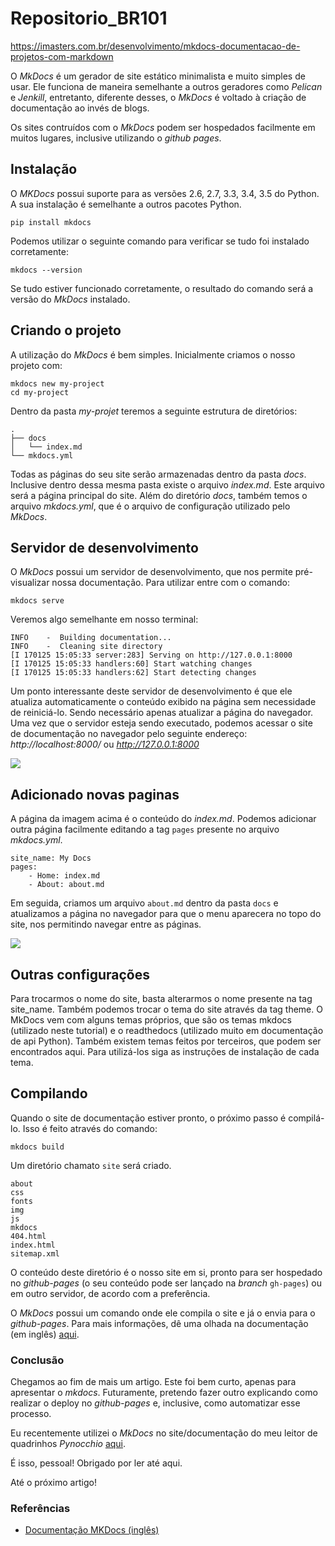 # Repositorio_BR101

https://imasters.com.br/desenvolvimento/mkdocs-documentacao-de-projetos-com-markdown

O _MkDocs_ é um gerador de site estático minimalista e muito simples de usar. Ele funciona de maneira semelhante a outros geradores como _Pelican_ e _Jenkill_, entretanto, diferente desses, o _MkDocs_ é voltado à criação de documentação ao invés de blogs.

Os sites contruídos com o _MkDocs_ podem ser hospedados facilmente em muitos lugares, inclusive utilizando o _github pages_.

## Instalação

O _MKDocs_ possui suporte para as versões 2.6, 2.7, 3.3, 3.4, 3.5 do Python. A sua instalação é semelhante a outros pacotes Python.

```
pip install mkdocs
```

Podemos utilizar o seguinte comando para verificar se tudo foi instalado corretamente:

```
mkdocs --version
```

Se tudo estiver funcionado corretamente, o resultado do comando será a versão do _MkDocs_ instalado.

## Criando o projeto

A utilização do _MkDocs_ é bem simples. Inicialmente criamos o nosso projeto com:

```
mkdocs new my-project
cd my-project
```

Dentro da pasta _my-projet_ teremos a seguinte estrutura de diretórios:

```
.
├── docs
│   └── index.md
└── mkdocs.yml
```

Todas as páginas do seu site serão armazenadas dentro da pasta _docs_. Inclusive dentro dessa mesma pasta existe o arquivo _index.md_. Este arquivo será a página principal do site. Além do diretório _docs_, também temos o arquivo _mkdocs.yml_, que é o arquivo de configuração utilizado pelo _MkDocs_.

## Servidor de desenvolvimento

O _MkDocs_ possui um servidor de desenvolvimento, que nos permite pré-visualizar nossa documentação. Para utilizar entre com o comando:

```
mkdocs serve
```

Veremos algo semelhante em nosso terminal:

```
INFO    -  Building documentation...
INFO    -  Cleaning site directory
[I 170125 15:05:33 server:283] Serving on http://127.0.0.1:8000
[I 170125 15:05:33 handlers:60] Start watching changes
[I 170125 15:05:33 handlers:62] Start detecting changes
```

Um ponto interessante deste servidor de desenvolvimento é que ele atualiza automaticamente o conteúdo exibido na página sem necessidade de reiniciá-lo. Sendo necessário apenas atualizar a página do navegador. Uma vez que o servidor esteja sendo executado, podemos acessar o site de documentação no navegador pelo seguinte endereço: _http://localhost:8000/_ ou _http://127.0.0.1:8000_

[![](https://static.imasters.com.br/wp-content/uploads/2017/01/snapshot_46-620x279.png)](https://imasters.com.br/?attachment_id=111048)

## Adicionado novas paginas

A página da imagem acima é o conteúdo do _index.md_. Podemos adicionar outra página facilmente editando a tag `pages` presente no arquivo _mkdocs.yml_.

```
site_name: My Docs
pages:
    - Home: index.md
    - About: about.md
```

Em seguida, criamos um arquivo `about.md` dentro da pasta `docs` e atualizamos a página no navegador para que o menu aparecera no topo do site, nos permitindo navegar entre as páginas.

[![](https://static.imasters.com.br/wp-content/uploads/2017/01/snapshot_47.png)](https://imasters.com.br/?attachment_id=111049)

## Outras configurações

Para trocarmos o nome do site, basta alterarmos o nome presente na tag site\_name. Também podemos trocar o tema do site através da tag theme. O MkDocs vem com alguns temas próprios, que são os temas mkdocs (utilizado neste tutorial) e o readthedocs (utilizado muito em documentação de api Python). Também existem temas feitos por terceiros, que podem ser encontrados aqui. Para utilizá-los siga as instruções de instalação de cada tema.

## Compilando

Quando o site de documentação estiver pronto, o próximo passo é compilá-lo. Isso é feito através do comando:

```
mkdocs build
```

Um diretório chamato `site` será criado.

```
about
css
fonts
img
js
mkdocs
404.html
index.html
sitemap.xml
```

O conteúdo deste diretório é o nosso site em si, pronto para ser hospedado no _github-pages_ (o seu conteúdo pode ser lançado na _branch_ `gh-pages`) ou em outro servidor, de acordo com a preferência.

O _MkDocs_ possui um comando onde ele compila o site e já o envia para o _github-pages_. Para mais informações, dê uma olhada na documentação (em inglês) [aqui](http://www.mkdocs.org/user-guide/deploying-your-docs/).

### Conclusão

Chegamos ao fim de mais um artigo. Este foi bem curto, apenas para apresentar o _mkdocs_. Futuramente, pretendo fazer outro explicando como realizar o deploy no _github-pages_ e, inclusive, como automatizar esse processo.

Eu recentemente utilizei o _MkDocs_ no site/documentação do meu leitor de quadrinhos _Pynocchio_ [aqui](https://pynocchio.github.io/).

É isso, pessoal! Obrigado por ler até aqui.

Até o próximo artigo!

### Referências

-   [Documentação MKDocs (inglês)](http://www.mkdocs.org/)
